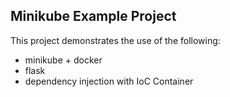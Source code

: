 ## Minikube Example Project

This project demonstrates the use of the following:

- minikube + docker
- flask
- dependency injection with IoC Container
